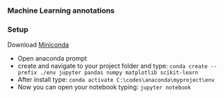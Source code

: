 ### Machine Learning annotations


### Setup

Download [Miniconda](https://docs.conda.io/projects/miniconda/en/latest/index.html)

- Open anaconda prompt
- create and navigate to your project folder and type:
`conda create --prefix ./env jupyter pandas numpy matplotlib scikit-learn`
- After install type: `conda activate C:\codes\anaconda\myproject\env`
- Now you can open your notebook typing: `jupyter notebook`